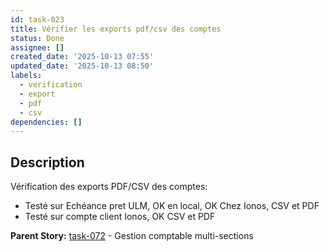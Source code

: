 ```yaml
---
id: task-023
title: Vérifier les exports pdf/csv des comptes
status: Done
assignee: []
created_date: '2025-10-13 07:55'
updated_date: '2025-10-13 08:50'
labels:
  - verification
  - export
  - pdf
  - csv
dependencies: []
---
```


## Description

<!-- SECTION:DESCRIPTION:BEGIN -->
Vérification des exports PDF/CSV des comptes:
- Testé sur Echéance pret ULM, OK en local, OK Chez Ionos, CSV et PDF
- Testé sur compte client Ionos, OK CSV et PDF

**Parent Story:** [task-072](task-072) - Gestion comptable multi-sections
<!-- SECTION:DESCRIPTION:END -->
